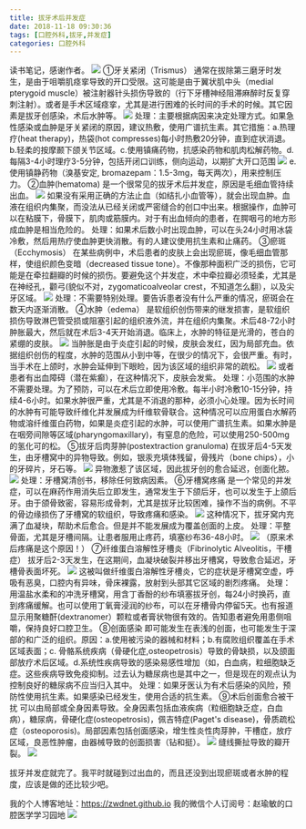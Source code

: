 ```yaml
---
title: 拔牙术后并发症
date: 2018-11-18 09:30:36
tags: [口腔外科,拔牙,并发症]
categories: 口腔外科
---
```

读书笔记，感谢作者。
![](https://zymblog-1258069789.cos.ap-chengdu.myqcloud.com/blog0016-byshbfz/01.jpg)
①牙关紧闭（Trismus）
通常在拔除第三磨牙时发生，是由于咀嚼肌痉挛导致的开口受限。这可能是由于翼状肌中头（medial pterygoid muscle）被注射器针头损伤导致的（行下牙槽神经阻滞麻醉时反复穿刺注射）。或者是手术区域痉挛，尤其是进行困难的长时间的手术的时候。其它因素是拔牙创感染，术后水肿等。
![](https://zymblog-1258069789.cos.ap-chengdu.myqcloud.com/blog0016-byshbfz/02.jpg)
处理：主要根据病因来决定处理方式。如果急性感染或血肿是牙关紧闭的原因，建议热敷，使用广谱抗生素。其它措施：a.热理疗(heat therapy)，热袋(hot compresses)每小时热敷20分钟，直到症状消退。b.轻柔的按摩颞下颌关节区域。c.使用镇痛药物，抗感染药物和肌肉松解药物。d.每隔3-4小时理疗3-5分钟，包括开闭口训练，侧向运动，以期扩大开口范围
![](https://zymblog-1258069789.cos.ap-chengdu.myqcloud.com/blog0016-byshbfz/03.jpg)
e.使用镇静药物（溴基安定, bromazepam：1.5-3mg，每天两次），用来控制压力。
②血肿(hematoma)
是一个很常见的拔牙术后并发症，原因是毛细血管持续出血。
![](https://zymblog-1258069789.cos.ap-chengdu.myqcloud.com/blog0016-byshbfz/04.jpg)
如果没有采用正确的方法止血（如结扎小血管等），就会出现血肿。血液在组织内集聚，而没法从已经关闭或严密缝合的创口中出来。根据操作，血肿可以在粘膜下，骨膜下，肌肉或筋膜内。对于有出血倾向的患者，在腭咽弓的地方形成血肿是相当危险的。
处理：如果术后数小时出现血肿，可以在头24小时用冰袋冷敷，然后用热疗使血肿更快消散。有的人建议使用抗生素和止痛药。
③瘀斑（Ecchymosis）
在某些病例中，术后患者的皮肤上会出现瘀斑，像毛细血管那样，使组织颜色变暗（decreased tissue tone）。不像那种面积广泛的损伤，它可能是在牵拉翻瓣的时候的损伤。要避免这个并发症，术中牵拉瓣必须轻柔，尤其是在神经孔，颧弓(貌似不对，zygomaticoalveolar crest，不知道怎么翻），以及尖牙区域。
![](https://zymblog-1258069789.cos.ap-chengdu.myqcloud.com/blog0016-byshbfz/05.jpg)
处理：不需要特别处理。要告诉患者没有什么严重的情况，瘀斑会在数天内逐渐消散。
④水肿（edema）
是软组织创伤带来的继发损害，是软组织损伤导致淋巴管受损或阻塞引起的组织液外流，并在组织内集聚。术后48-72小时肿胀最大，然后就在术后3-4天开始消退。临床上，水肿的特征是光滑的，苍白的紧绷的皮肤。
![](https://zymblog-1258069789.cos.ap-chengdu.myqcloud.com/blog0016-byshbfz/06.jpg)
当肿胀是由于炎症引起的时候，皮肤会发红，因为局部充血。依据组织创伤的程度，水肿的范围从小到中等，在很少的情况下，会很严重。有时，当手术在上颌时，水肿会延伸到下眼睑，因为该区域的组织非常的疏松。
![](https://zymblog-1258069789.cos.ap-chengdu.myqcloud.com/blog0016-byshbfz/07.jpg)
或者患者有出血障碍（潜在紫癫），在这种情况下，皮肤会发紫。
处理：小范围的水肿不需要处理。为了预防，可以在术后立即使用冷敷。每半小时冷敷10-15分钟，持续4-6小时。如果水肿很严重，尤其是不消退的那种，必须小心处理。因为长时间的水肿有可能导致纤维化并发展成为纤维软骨联合。这种情况可以应用蛋白水解药物或溶纤维蛋白药物，如果是炎症引起的水肿，可以使用广谱抗生素。如果水肿是在咽旁间隙等区域(pharyngomaxillary)，有窒息的危险，可以使用250-500mg的氢化可的松。
⑤拔牙后肉芽肿(postextraction granuloma) 
在拔牙后4-5天发生，由牙槽窝中的异物导致。例如，银汞充填体残留，骨残片（bone chips），小的牙碎片，牙石等。
![](https://zymblog-1258069789.cos.ap-chengdu.myqcloud.com/blog0016-byshbfz/08.jpg)
异物激惹了该区域，因此拔牙创的愈合延迟，创面化脓。
![](https://zymblog-1258069789.cos.ap-chengdu.myqcloud.com/blog0016-byshbfz/09.jpg)
处理：牙槽窝清创书，移除任何致病因素。
⑥牙槽窝疼痛
是一个常见的并发症，可以在麻药作用消失后立即发生，通常发生于下颌后牙，也可以发生于上颌后牙。由于颌骨致密，容易形成骨刺，尤其是拔牙比较困难，操作不当的病例。不平的骨边缘损伤了牙槽窝的软组织，导致疼痛和感染。
![](https://zymblog-1258069789.cos.ap-chengdu.myqcloud.com/blog0016-byshbfz/10.jpg)
这种情况下，拔牙窝内充满了血凝块，帮助术后愈合。但是并不能发展成为覆盖创面的上皮。
处理：平整骨面，尤其是牙槽间隔。让患者服用止疼药，填塞纱布36-48小时。
![](https://zymblog-1258069789.cos.ap-chengdu.myqcloud.com/blog0016-byshbfz/11.jpg)
（原来术后疼痛是这个原因！）
⑦纤维蛋白溶解性牙槽炎（Fibrinolytic Alveolitis，干槽症）
拔牙后2-3天发生，在这期间，血凝块破裂并移出牙槽窝，导致愈合延迟，牙槽骨表面坏死。
![](https://zymblog-1258069789.cos.ap-chengdu.myqcloud.com/blog0016-byshbfz/12.jpg)
这被叫做纤维蛋白溶解性牙槽炎，它的症状是牙槽窝空虚，呼吸有恶臭，口腔内有异味，骨床裸露，放射到头部其它区域的剧烈疼痛。
处理：用温盐水柔和的冲洗牙槽窝，用含丁香酚的纱布填塞拔牙创，每24小时换药，直到疼痛缓解。也可以使用丁氧膏浸润的纱布，可以在牙槽骨内停留5天。也有报道显示用聚糖酐(dextranomer）颗粒或者膏状物很有效的。告知患者避免用患侧咀嚼，保持良好口腔卫生。
⑧创面感染
即可能发生在表浅的创面，也可能发生于深部的和广泛的组织。原因：a.使用被污染的器械和材料；b.有腐败组织覆盖在手术区域表面；c. 骨骼系统疾病（骨硬化症,osteopetrosis）导致的骨缺损，以及颌面部放疗术后区域。d.系统性疾病导致的感染易感性增加（如，白血病，粒细胞缺乏症。这些疾病导致免疫抑制。过去认为糖尿病也是其中之一，但是现在的观点认为控制良好的糖尿病不应当归入其中。
处理：如果牙医认为有术后感染的风险，预防性使用抗生素。如果感染已经发生，使用合适的抗生素。
⑨术后创面愈合被干扰
可以由局部或全身因素导致。全身因素包括血液疾病（粒细胞缺乏症，白血病），糖尿病，骨硬化症(osteopetrosis)，佩吉特症(Paget's disease)，骨质疏松症（osteoporosis)。局部因素包括创面感染，增生性炎性肉芽肿，干槽症，放疗区域，良恶性肿瘤，由器械导致的创面损害（钻和挺）。
![](https://zymblog-1258069789.cos.ap-chengdu.myqcloud.com/blog0016-byshbfz/13.jpg)
缝线撕扯导致的瓣开裂。
![](https://zymblog-1258069789.cos.ap-chengdu.myqcloud.com/blog0016-byshbfz/14.jpg)

拔牙并发症就完了。我平时就碰到过出血的，而且还没到出现瘀斑或者水肿的程度，应该是做的还比较少吧。

我的个人博客地址：https://zwdnet.github.io
我的微信个人订阅号：赵瑜敏的口腔医学学习园地
![](https://zymblog-1258069789.cos.ap-chengdu.myqcloud.com/other/wx.jpg)

